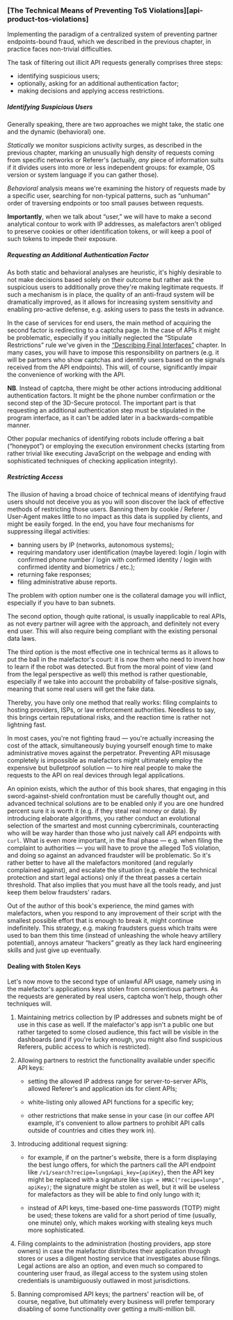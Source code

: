 ### [The Technical Means of Preventing ToS Violations][api-product-tos-violations]

Implementing the paradigm of a centralized system of preventing partner endpoints-bound fraud, which we described in the previous chapter, in practice faces non-trivial difficulties.

The task of filtering out illicit API requests generally comprises three steps:
  * identifying suspicious users;
  * optionally, asking for an additional authentication factor;
  * making decisions and applying access restrictions.

##### Identifying Suspicious Users

Generally speaking, there are two approaches we might take, the static one and the dynamic (behavioral) one.

*Statically* we monitor suspicions activity surges, as described in the previous chapter, marking an unusually high density of requests coming from specific networks or Referer's (actually, *any* piece of information suits if it divides users into more or less independent groups: for example, OS version or system language if you can gather those).

*Behavioral* analysis means we're examining the history of requests made by a specific user, searching for non-typical patterns, such as “unhuman” order of traversing endpoints or too small pauses between requests.

**Importantly**, when we talk about “user,” we will have to make a second analytical contour to work with IP addresses, as malefactors aren't obliged to preserve cookies or other identification tokens, or will keep a pool of such tokens to impede their exposure.

##### Requesting an Additional Authentication Factor

As both static and behavioral analyses are heuristic, it's highly desirable to not make decisions based solely on their outcome but rather ask the suspicious users to additionally prove they're making legitimate requests. If such a mechanism is in place, the quality of an anti-fraud system will be dramatically improved, as it allows for increasing system sensitivity and enabling pro-active defense, e.g. asking users to pass the tests in advance.

In the case of services for end users, the main method of acquiring the second factor is redirecting to a captcha page. In the case of APIs it might be problematic, especially if you initially neglected the “Stipulate Restrictions” rule we've given in the [“Describing Final Interfaces”](#api-design-describing-interfaces) chapter. In many cases, you will have to impose this responsibility on partners (e.g. it will be partners who show captchas and identify users based on the signals received from the API endpoints). This will, of course, significantly impair the convenience of working with the API.

**NB**. Instead of captcha, there might be other actions introducing additional authentication factors. It might be the phone number confirmation or the second step of the 3D-Secure protocol. The important part is that requesting an additional authentication step must be stipulated in the program interface, as it can't be added later in a backwards-compatible manner.

Other popular mechanics of identifying robots include offering a bait (“honeypot”) or employing the execution environment checks (starting from rather trivial like executing JavaScript on the webpage and ending with sophisticated techniques of checking application integrity).

##### Restricting Access

The illusion of having a broad choice of technical means of identifying fraud users should not deceive you as you will soon discover the lack of effective methods of restricting those users. Banning them by cookie / Referer / User-Agent makes little to no impact as this data is supplied by clients, and might be easily forged. In the end, you have four mechanisms for suppressing illegal activities:
  * banning users by IP (networks, autonomous systems);
  * requiring mandatory user identification (maybe layered: login / login with confirmed phone number / login with confirmed identity / login with confirmed identity and biometrics / etc.);
  * returning fake responses;
  * filing administrative abuse reports.

The problem with option number one is the collateral damage you will inflict, especially if you have to ban subnets.

The second option, though quite rational, is usually inapplicable to real APIs, as not every partner will agree with the approach, and definitely not every end user. This will also require being compliant with the existing personal data laws.

The third option is the most effective one in technical terms as it allows to put the ball in the malefactor's court: it is now them who need to invent how to learn if the robot was detected. But from the moral point of view (and from the legal perspective as well) this method is rather questionable, especially if we take into account the probability of false-positive signals, meaning that some real users will get the fake data.

Thereby, you have only one method that really works: filing complaints to hosting providers, ISPs, or law enforcement authorities. Needless to say, this brings certain reputational risks, and the reaction time is rather not lightning fast.

In most cases, you're not fighting fraud — you're actually increasing the cost of the attack, simultaneously buying yourself enough time to make administrative moves against the perpetrator. Preventing API misusage completely is impossible as malefactors might ultimately employ the expensive but bulletproof solution — to hire real people to make the requests to the API on real devices through legal applications.

An opinion exists, which the author of this book shares, that engaging in this sword-against-shield confrontation must be carefully thought out, and advanced technical solutions are to be enabled only if you are one hundred percent sure it is worth it (e.g. if they steal real money or data). By introducing elaborate algorithms, you rather conduct an evolutional selection of the smartest and most cunning cybercriminals, counteracting who will be way harder than those who just naively call API endpoints with `curl`. What is even more important, in the final phase — e.g. when filing the complaint to authorities — you will have to prove the alleged ToS violation, and doing so against an advanced fraudster will be problematic. So it's rather better to have all the malefactors monitored (and regularly complained against), and escalate the situation (e.g. enable the technical protection and start legal actions) only if the threat passes a certain threshold. That also implies that you must have all the tools ready, and just keep them below fraudsters' radars.

Out of the author of this book's experience, the mind games with malefactors, when you respond to any improvement of their script with the smallest possible effort that is enough to break it, might continue indefinitely. This strategy, e.g. making fraudsters guess which traits were used to ban them this time (instead of unleashing the whole heavy artillery potential), annoys amateur “hackers” greatly as they lack hard engineering skills and just give up eventually.

#### Dealing with Stolen Keys

Let's now move to the second type of unlawful API usage, namely using in the malefactor's applications keys stolen from conscientious partners. As the requests are generated by real users, captcha won't help, though other techniques will.

  1. Maintaining metrics collection by IP addresses and subnets might be of use in this case as well. If the malefactor's app isn't a public one but rather targeted to some closed audience, this fact will be visible in the dashboards (and if you're lucky enough, you might also find suspicious Referers, public access to which is restricted).

  2. Allowing partners to restrict the functionality available under specific API keys:

      * setting the allowed IP address range for server-to-server APIs, allowed Referer's and application ids for client APIs;

      * white-listing only allowed API functions for a specific key;

      * other restrictions that make sense in your case (in our coffee API example, it's convenient to allow partners to prohibit API calls outside of countries and cities they work in).
  
  3. Introducing additional request signing:

      * for example, if on the partner's website, there is a form displaying the best lungo offers, for which the partners call the API endpoint like `/v1/search?recipe=lungo&api_key={apiKey}`, then the API key might be replaced with a signature like `sign = HMAC("recipe=lungo", apiKey)`; the signature might be stolen as well, but it will be useless for malefactors as they will be able to find only lungo with it;

      * instead of API keys, time-based one-time passwords (TOTP) might be used; these tokens are valid for a short period of time (usually, one minute) only, which makes working with stealing keys much more sophisticated.
  
  4. Filing complaints to the administration (hosting providers, app store owners) in case the malefactor distributes their application through stores or uses a diligent hosting service that investigates abuse filings. Legal actions are also an option, and even much so compared to countering user fraud, as illegal access to the system using stolen credentials is unambiguously outlawed in most jurisdictions.

  5. Banning compromised API keys; the partners' reaction will be, of course, negative, but ultimately every business will prefer temporary disabling of some functionality over getting a multi-million bill.

